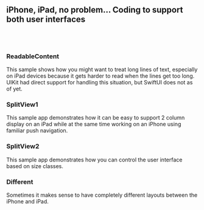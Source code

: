 ## iPhone, iPad, no problem... Coding to support both user interfaces
<br>
<br>


### ReadableContent
This sample shows how you might want to treat long lines of text, especially on iPad devices because it gets harder to read when the lines get too long. UIKit had direct support for handling this situation, but SwiftUI does not as of yet.

### SplitView1
This sample app demonstrates how it can be easy to support 2 column display on an iPad while at the same time working on an iPhone using familiar push navigation.

### SplitView2
This sample app demonstrates how you can control the user interface based on size classes.

### Different
Sometimes it makes sense to have completely different layouts between the iPhone and iPad.